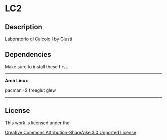 # LC2

## Description

Laboratorio di Calcolo I by Giusti

## Dependencies

Make sure to install these first.

---

**Arch Linux**

pacman -S freeglut glew

---

## License

This work is licensed under the

[Creative Commons Attribution-ShareAlike 3.0 Unported License](http://creativecommons.org/licenses/by-sa/3.0/).
